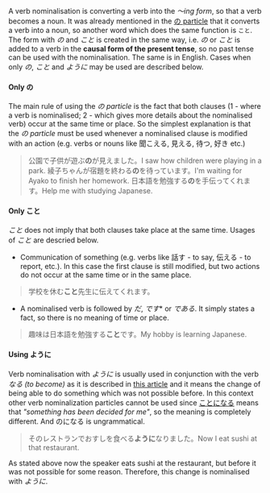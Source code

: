 A verb nominalisation is converting a verb into the *～ing form*, so that a verb becomes a noun. It was already mentioned in the [の particle](178) that it converts a verb into a noun, so another word which does the same function is `こと`. The form with *の* and *こと* is created in the same way, i.e. *の* or *こと* is added to a verb in the **causal form of the present tense**, so no past tense can be used with the nominalisation. The same is in English.
Cases when only *の*, *こと* and *ように* may be used are described below.
#### Only の
The main rule of using the *の particle* is the fact that both clauses (1 - where a verb is nominalised; 2 - which gives more details about the nominalised verb) occur at the same time or place. So the simplest explanation is that the *の particle* must be used whenever a nominalised clause is modified with an action (e.g. verbs or nouns like 聞こえる, 見える, 待つ, 好き etc.)
>公園で子供が遊ぶ**の**が見えました。I saw how children were playing in a park.
>綾子ちゃんが宿題を終わる**の**を待っています。I'm waiting for Ayako to finish her homework.
>日本語を勉強する**の**を手伝ってくれます。Help me with studying Japanese.
#### Only こと
*こと* does not imply that both clauses take place at the same time. Usages of *こと* are descried below.
- Communication of something (e.g. verbs like 話す - to say, 伝える - to report, etc.). In this case the first clause is still modified, but two actions do not occur at the same time or in the same place.
>学校を休む**こと**先生に伝えてくれます。
- A nominalised verb is followed by *だ*, *です** or *である*. It simply states a fact, so there is no meaning of time or place.
>趣味は日本語を勉強する**こと**です。My hobby is learning Japanese.
#### Using ように
Verb nominalisation with *ように* is usually used in conjunction with the verb *なる (to become)* as it is described in [this article](144) and it means the change of being able to do something which was not possible before. In this context other verb nominalization particles cannot be used since [ことになる](76) means that *"something has been decided for me"*, so the meaning is completely different. And のになる is ungrammatical.
>そのレストランでおすしを食べる**ように**なりました。Now I eat sushi at that restaurant.

As stated above now the speaker eats sushi at the restaurant, but before it was not possible for some reason. Therefore, this change is nominalised with *ように*.